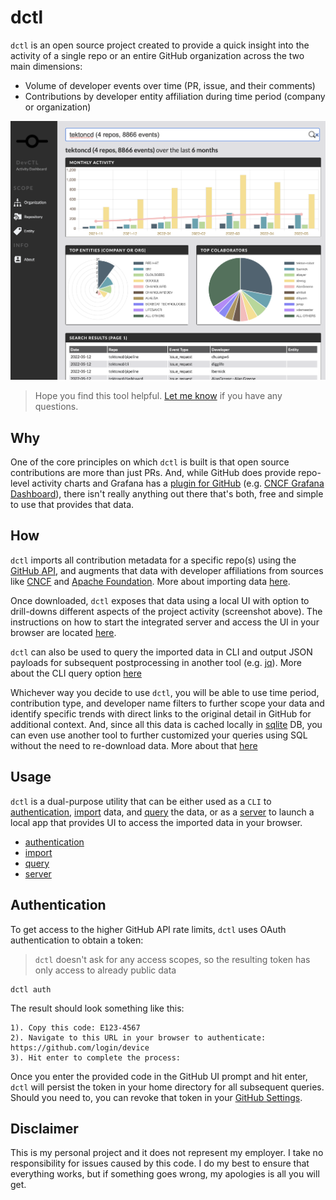 # dctl

`dctl` is an open source project created to provide a quick insight into the activity of a single repo or an entire GitHub organization across the two main dimensions:
            
* Volume of developer events over time (PR, issue, and their comments)
* Contributions by developer entity affiliation during time period (company or organization)

![](docs/img/screenshot.png)

> Hope you find this tool helpful. [Let me know](https://twitter.com/mchmarny) if you have any questions.

## Why

One of the core principles on which `dctl` is built is that open source contributions are more than just PRs. And, while GitHub does provide repo-level activity charts and Grafana has a [plugin for GitHub](https://grafana.com/grafana/plugins/grafana-github-datasource/) (e.g. [CNCF Grafana Dashboard](https://k8s.devstats.cncf.io/)), there isn't really anything out there that's both, free and simple to use that provides that data.

## How

`dctl` imports all contribution metadata for a specific repo(s) using the [GitHub API](https://docs.github.com/en/rest), and augments that data with developer affiliations from sources like [CNCF](https://github.com/cncf/gitdm) and [Apache Foundation](https://www.apache.org/foundation/members.html). More about importing data [here](docs/IMPORT.md).

Once downloaded, `dctl` exposes that data using a local UI with option to drill-downs different aspects of the project activity (screenshot above). The instructions on how to start the integrated server and access the UI in your browser are located [here](docs/SERVER.md).

`dctl` can also be used to query the imported data in CLI and output JSON payloads for subsequent postprocessing in another tool (e.g. [jq](https://stedolan.github.io/jq/)). More about the CLI query option [here](docs/QUERY.md)

Whichever way you decide to use `dctl`, you will be able to use time period, contribution type, and developer name filters to further scope your data and identify specific trends with direct links to the original detail in GitHub for additional context. And, since all this data is cached locally in [sqlite](https://www.sqlite.org/index.html) DB, you can even use another tool to further customized your queries using SQL without the need to re-download data. More about that [here](docs/QUERY.md)

## Usage 

`dctl` is a dual-purpose utility that can be either used as a `CLI` to [authentication](#authentication), [import](docs/IMPORT.md) data, and [query](docs/QUERY.md) the data, or as a [server](docs/SERVER.md) to launch a local app that provides UI to access the imported data in your browser. 

* [authentication](#authentication)
* [import](docs/IMPORT.md)
* [query](docs/QUERY.md)
* [server](docs/SERVER.md)

## Authentication 

To get access to the higher GitHub API rate limits, `dctl` uses OAuth authentication to obtain a token:

> `dctl` doesn't ask for any access scopes, so the resulting token has only access to already public data

```shell
dctl auth
```

The result should look something like this: 

```shell
1). Copy this code: E123-4567
2). Navigate to this URL in your browser to authenticate: https://github.com/login/device
3). Hit enter to complete the process:
```

Once you enter the provided code in the GitHub UI prompt and hit enter, `dctl` will persist the token in your home directory for all subsequent queries. Should you need to, you can revoke that token in your [GitHub Settings](https://docs.github.com/en/developers/apps/managing-oauth-apps/deleting-an-oauth-app). 

## Disclaimer

This is my personal project and it does not represent my employer. I take no responsibility for issues caused by this code. I do my best to ensure that everything works, but if something goes wrong, my apologies is all you will get.
